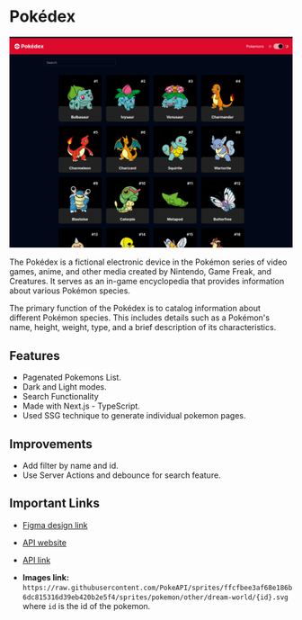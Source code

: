 # Pokédex
![image](/public//cover.png)

The Pokédex is a fictional electronic device in the Pokémon series of video games, anime, and other media created by Nintendo, Game Freak, and Creatures. It serves as an in-game encyclopedia that provides information about various Pokémon species.

The primary function of the Pokédex is to catalog information about different Pokémon species. This includes details such as a Pokémon's name, height, weight, type, and a brief description of its characteristics.

## Features
- Pagenated Pokemons List.
-  Dark and Light modes.
- Search Functionality
- Made with Next.js - TypeScript.
- Used SSG technique to generate individual pokemon pages.
## Improvements
- Add filter by name and id.
- Use Server Actions and debounce for search feature.
## Important Links
- [Figma design link](https://www.figma.com/file/BBQy1mvAcDzxNFna6vnTXY/Pok%C3%A9dex-(Community)?node-id=0%3A1&mode=dev)

- [API website](https://pokeapi.co/) 
- [API link](https://pokeapi.co/api/v2/)
- **Images link:** `https://raw.githubusercontent.com/PokeAPI/sprites/ffcfbee3af68e186b6dc815316d39eb420b2e5f4/sprites/pokemon/other/dream-world/{id}.svg` where `id` is the id of the pokemon.
  